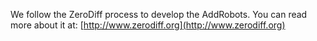 We follow the ZeroDiff process to develop the AddRobots. You can read more about it at: [http://www.zerodiff.org](http://www.zerodiff.org)